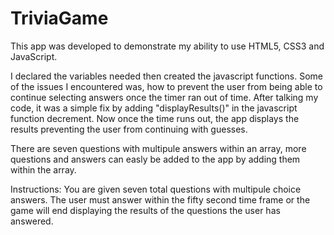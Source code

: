 # TriviaGame
This app was developed to demonstrate my ability to use HTML5, CSS3 and JavaScript. 

I declared the variables needed then created the javascript functions. Some of the issues I encountered
was, how to prevent the user from being able to continue selecting answers once the timer ran out of time. 
After talking my code, it was a simple fix by adding "displayResults()" in the javascript function decrement. 
Now once the time runs out, the app displays the results preventing the user from continuing with guesses.

There are seven questions with multipule answers within an array, more questions and answers can easly be added to the app by adding them within the array.

Instructions:  You are given seven total questions with multipule choice answers. The user must answer within the fifty second time frame or the game will end displaying the results of the questions the user has answered. 
